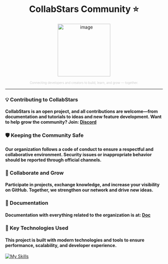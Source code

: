 <h1 align="center">CollabStars Community ⭐</h1>

<p align="center">
 <img width="168" height="168" alt="image" src="https://github.com/user-attachments/assets/9ac2caa6-f106-42e2-a707-64ee79416906" />
</p>

<div align="center">
  <p style="font-size: 10px; color: #ccc;">
    Connecting developers and creators to build, learn, and grow — together.
  </p>
</div>



---

### 💡 Contributing to CollabStars
#### CollabStars is an open project, and all contributions are welcome—from documentation and tutorials to ideas and new feature development. Want to help grow the community? Join: **[Discord](https://discord.gg/MpHQ9H8ECp)**

### 🛡 Keeping the Community Safe
#### Our organization follows a code of conduct to ensure a respectful and collaborative environment. Security issues or inappropriate behavior should be reported through official channels.

### 🤝 Collaborate and Grow
#### Participate in projects, exchange knowledge, and increase your visibility on GitHub. Together, we strengthen our network and drive new ideas.

### 📰 Documentation
#### Documentation with everything related to the organization is at: **[Doc](https://github.com/Vyzer9/CollabStars)**

### 🚀 Key Technologies Used
#### This project is built with modern technologies and tools to ensure performance, scalability, and developer experience.

[![My Skills](https://skillicons.dev/icons?i=js,ts,nodejs,mongodb,nextjs,docker,prisma,sass,github,discord)](https://skillicons.dev)
